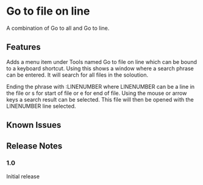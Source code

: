 # Go to file on line

A combination of Go to all and Go to line.

## Features

Adds a menu item under Tools named Go to file on line which can be bound to a keyboard shortcut.
Using this shows a window where a search phrase can be entered. It will search for all files in the soloution.

Ending the phrase with :LINENUMBER where LINENUMBER can be a line in the file or s for start of file or e for end of file.
Using the mouse or arrow keys a search result can be selected. This file will then be opened with the LINENUMBER line selected.

## Known Issues

## Release Notes

### 1.0

Initial release